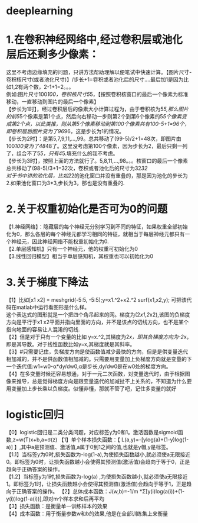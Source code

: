 # deeplearning
# 1.在卷积神经网络中,经过卷积层或池化层后还剩多少像素：      
这里不考虑边缘填充的问题，只讲方法帮助理解以便笔试中快速计算。【图片尺寸-卷积核尺寸(或者池化尺寸)】/步长+1=卷积或者池化后的尺寸....最后加1是因为比如1,2有两个数，2-1+1=2。。。      
例如:图片尺寸100*100，卷积核尺寸5*5，【按照卷积核窗口的最后一个像素为标准移动，一直移动到图片的最后一个像素】      
   【步长为1时】，经过卷积层后的像素大小计算过程为，由于卷积核为5*5,那么图片的前5*5个像素是第1个点，然后向右移动一步则第2个到第6个像素的5*5个像素变成第2个点，以此类推，则从第5个像素移动到第100个像素共有100-5+1=96个，即卷积层后图片变为了96*96，这是步长为1的情况。        
   【步长为2时】：是第5,7,9,11,...,99。总共移动了(99-5)/2+1=48次，即图片由100*100变为了48*48了。这里没考虑第100个像素，因为步长为2，最后只剩一列了，组合不了5*5，只有4*5.填充什么的我不考虑。     
   【步长为3时】，按照上面的方法就行了。5,8,11,...,98。。。核窗口的最后一个像素总共移动了(98-5)/3+1=32次，卷积或者池化后的尺寸为32*32     
对于书中讲的池化层，比如2*2的池化窗口并没有重叠的，那是因为池化的步长为2.如果池化窗口为3*3,步长为3，那也是没有重叠的.

# 2.关于权重初始化是否可为0的问题      
【1.神经网络】：隐藏层的每个神经元分别学习到不同的特征，如果权重全部初始化为0，那么各层的每个神经元都学习相同的特征，就相当于每层神经元都只有一个神经元，因此神经网络不能权重初始化为0.    
【2.单层感知机】只有一个神经元，他的权重可初始化为0      
【3.线性回归模型】相当于单层感知机，其权重也可以初始化为0


# 3.关于梯度下降法        
【1】比如[x1 x2] = meshgrid(-5:5, -5:5);y=x1.^2+x2.^2  surf(x1,x2,y); 可把该代码在matlab中运行看图形是什么样。       
这个表达式的图形就是一个把四个角吊起来的网。梯度为(2*x1,2*x2),该图的负梯度方向是平行于x1 x2平面并指向里面的方向，并不是该点的切线方向，也不是某个指向地面的容易让人混淆的切线.       
【2】但是对于只有一个变量的比如 y=x.^2,其梯度为2*x，即其负梯度方向为-2*x，即是其导数。对于线性函数比如y=x,其梯度就是其斜率。      
【3】#只需要记住，负梯度方向是使函数值减少最快的方向，但是是供变量迭代相加减的，并不是供函数值相加减的。只需要用变量加上负梯度方向就是变量的下一个迭代值:w1=w0-α*dy/dw0,α是步长,dy/dw0是在w0处的梯度方向。     
【4】在多变量时候还容易想通，对于一元二次函数，对变量迭代时，由于根据图像来推导，总是觉得梯度方向是跟变量迭代的加减扯不上关系的，不知道为什么要用变量加上步长乘以负梯度。似懂非懂，那就不管了吧，记住多变量的就好

# logistic回归
【0】logistic回归是二类分类问题，对应标签y为0和1。激活函数是sigmoid函数,z=w(T)x+b,a=σ(z)
【1】单个样本损失函数：【 L(a,y)=-[ylog(a)+(1-y)log(1-a)] 】,其中a是预测值、激活值,a属于0到1之间的值,也就是y帽,y是标签。      
【1.1】当标签y为0时,损失函数为-log(1-a),为使损失函数越小,就必须使a无限接近0。即标签为0时，让损失函数越小会使得其预测值(激活值)会趋向于等于0，正是趋向于正确答案的操作。           
【1.2】当标签y为1时,损失函数为-log(a)  ,为使损失函数越小,就必须使a无限接近1。即标签为1时，让损失函数越小会使得其预测值(激活值)会趋向于等于1，正是趋向于正确答案的操作。
【2】总体成本函数：J(w,b)=-1/m *Σ[y(i)log(a(i))+(1-y(i))log(1-a(i))],即对m个样本求和后再平均     
【3】损失函数：是衡量单一训练样本的效果      
【4】成本函数：用于衡量参数w和b的效果,他是在全部训练集上来衡量
